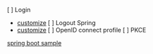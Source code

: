 [ ] Login
   - [customize](https://docs.spring.io/spring-security/site/docs/5.0.0.RELEASE/reference/htmlsingle/#oauth2login-advanced-login-page)
[ ] Logout Spring
   - [customize](https://docs.spring.io/spring-security/reference/servlet/authentication/logout.html)
[ ] OpenID connect profile
[ ] PKCE

[spring boot sample](https://github.com/spring-projects/spring-security/tree/5.0.0.RELEASE/samples/boot/oauth2login)
